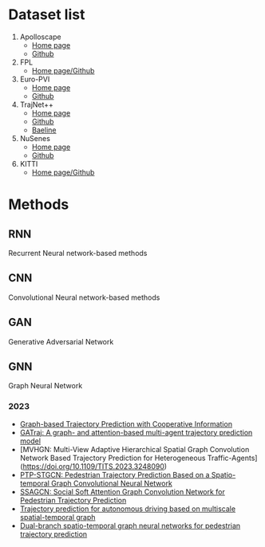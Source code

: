 # Dataset list
1. Apolloscape
   - [Home page](https://apolloscape.auto/trajectory.html)
   - [Github](https://github.com/sibozhang/dataset-api/tree/master/trajectory_prediction)
2. FPL
   - [Home page/Github](https://github.com/takumayagi/fpl)
3. Euro-PVI
   - [Home page](https://www.mpi-inf.mpg.de/departments/computer-vision-and-machine-learning/research/euro-pvi-dataset)
   - [Github](https://github.com/apratimbhattacharyya18/jbcvae)
4. TrajNet++
   - [Home page](https://www.aicrowd.com/challenges/trajnet-a-trajectory-forecasting-challenge)
   - [Github](https://github.com/vita-epfl/trajnetplusplusdata/releases/tag/v4.0)
   - [Baeline](https://github.com/vita-epfl/trajnetplusplusbaselines)
5. NuSenes
   - [Home page](https://www.nuscenes.org/nuscenes)
   - [Github](https://github.com/nutonomy/nuscenes-devkit)
6. KITTI
   - [Home page/Github](https://github.com/Marchetz/KITTI-trajectory-prediction)

# Methods
## RNN
Recurrent Neural network-based methods
## CNN
Convolutional Neural network-based methods
## GAN
Generative Adversarial Network
## GNN
Graph Neural Network
### 2023
- [Graph-based Trajectory Prediction with Cooperative Information](https://arxiv.org/pdf/2310.15692)
- [GATraj: A graph- and attention-based multi-agent trajectory prediction model](https://www.sciencedirect.com/science/article/pii/S092427162300268X)
- [MVHGN: Multi-View Adaptive Hierarchical Spatial Graph Convolution Network Based Trajectory Prediction for Heterogeneous Traffic-Agents] (https://doi.org/10.1109/TITS.2023.3248090)
- [PTP-STGCN: Pedestrian Trajectory Prediction Based on a Spatio-temporal Graph Convolutional Neural Network](https://link.springer.com/article/10.1007/s10489-022-03524-1)
- [SSAGCN: Social Soft Attention Graph Convolution Network for Pedestrian Trajectory Prediction](https://doi.org/10.1109/TNNLS.2023.3250485)
- [Trajectory prediction for autonomous driving based on multiscale spatial-temporal graph](https://ietresearch.onlinelibrary.wiley.com/doi/full/10.1049/itr2.12265)
- [Dual-branch spatio-temporal graph neural networks for pedestrian trajectory prediction](https://www.sciencedirect.com/science/article/pii/S0031320323003345)
